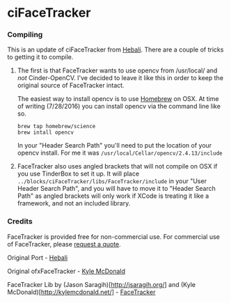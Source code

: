 # ciFaceTracker 

### Compiling
This is an update of ciFaceTracker from [Hebali](https://github.com/Hebali/ciFaceTracker).  There are a couple of tricks to getting it to compile.  

1. The first is that FaceTracker wants to use opencv from /usr/local/ and _not_ Cinder-OpenCV.  I've decided to leave it like this in order to keep the original source of FaceTracker intact.

    The easiest way to install opencv is to use [Homebrew](http://brew.sh) on OSX.  At time of writing (7/28/2016) you can install opencv via the command line like so. 
    ```
    brew tap homebrew/science
    brew intall opencv
    ```

    In your "Header Search Path" you'll need to put the location of your opencv install.  For me it was `/usr/local/Cellar/opencv/2.4.13/include`

2. FaceTracker also uses angled brackets that will not compile on OSX if you use TinderBox to set it up.  It will place `../blocks/ciFaceTracker/libs/FaceTracker/include` in your "User Header Search Path", and you will have to move it to "Header Search Path" as angled brackets will only work if XCode is treating it like a framework, and not an included library.


### Credits
FaceTracker is provided free for non-commercial use. For commercial use of FaceTracker, please [request a quote](http://facetracker.net/quote/).

Original Port - [Hebali](https://github.com/Hebali/ciFaceTracker)

Original ofxFaceTracker - [Kyle McDonald](https://github.com/kylemcdonald/ofxFaceTracker)

FaceTracker Lib by (Jason Saragih)[http://jsaragih.org/] and (Kyle McDonald)[http://kylemcdonald.net/] -  [FaceTracker](https://github.com/kylemcdonald/FaceTracker)
